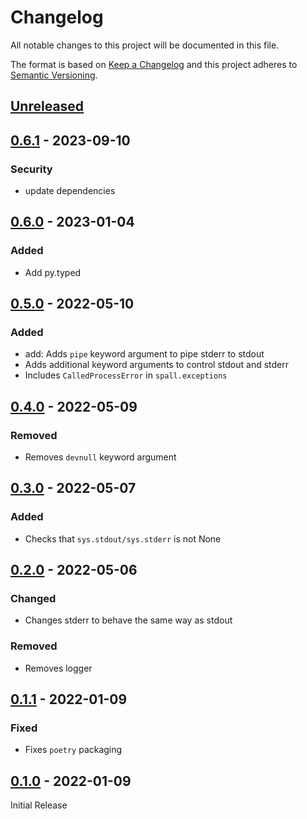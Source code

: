 Changelog
=========
All notable changes to this project will be documented in this file.

The format is based on [Keep a Changelog](http://keepachangelog.com/en/1.0.0/)
and this project adheres to [Semantic Versioning](http://semver.org/spec/v2.0.0.html).

[Unreleased](https://github.com/jshwi/spall/compare/v0.6.1...HEAD)
------------------------------------------------------------------------

[0.6.1](https://github.com/jshwi/spall/releases/tag/v0.6.1) - 2023-09-10
------------------------------------------------------------------------
### Security
- update dependencies

[0.6.0](https://github.com/jshwi/spall/releases/tag/v0.6.0) - 2023-01-04
------------------------------------------------------------------------
### Added
- Add py.typed

[0.5.0](https://github.com/jshwi/spall/releases/tag/v0.5.0) - 2022-05-10
------------------------------------------------------------------------
### Added
- add: Adds `pipe` keyword argument to pipe stderr to stdout
- Adds additional keyword arguments to control stdout and stderr
- Includes `CalledProcessError` in `spall.exceptions`

[0.4.0](https://github.com/jshwi/spall/releases/tag/v0.4.0) - 2022-05-09
------------------------------------------------------------------------
### Removed
- Removes `devnull` keyword argument

[0.3.0](https://github.com/jshwi/spall/releases/tag/v0.3.0) - 2022-05-07
------------------------------------------------------------------------
### Added
- Checks that `sys.stdout/sys.stderr` is not None

[0.2.0](https://github.com/jshwi/spall/releases/tag/v0.2.0) - 2022-05-06
------------------------------------------------------------------------
### Changed
- Changes stderr to behave the same way as stdout

### Removed
- Removes logger

[0.1.1](https://github.com/jshwi/spall/releases/tag/v0.1.1) - 2022-01-09
------------------------------------------------------------------------
### Fixed
- Fixes `poetry` packaging

[0.1.0](https://github.com/jshwi/spall/releases/tag/v0.1.0) - 2022-01-09
------------------------------------------------------------------------
Initial Release
